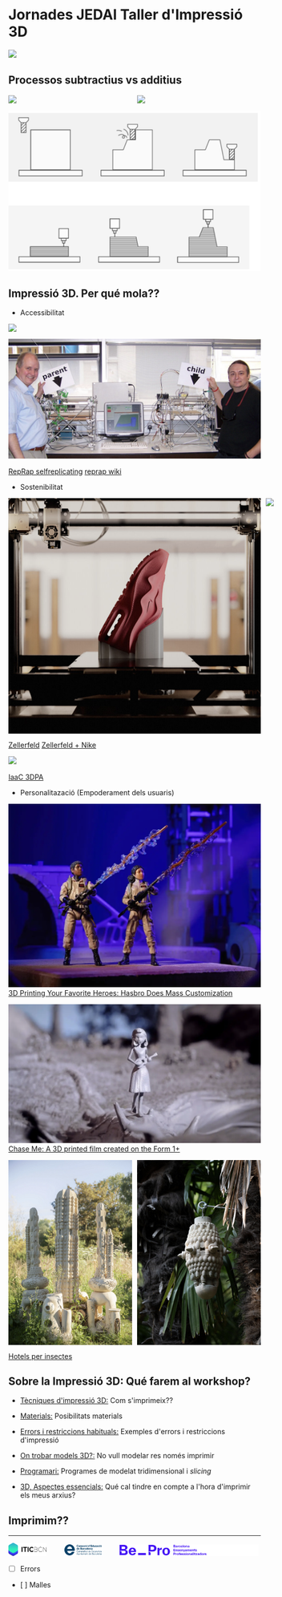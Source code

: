 # Jornades JEDAI Taller d'Impressió 3D

![](IMG/PRINT_TEST.gif)

## Processos subtractius vs additius

<div style="display: flex; gap: 10px;">
  <img src="IMG/VIDEO_CNC.gif" width="49%" />
  <img src="IMG/ROBOT.gif" width="49%" />
</div>

![Processos subtractius vs additius](./IMG/subsvsadd.png)

## Impressió 3D. Per qué mola??

  - Accessibilitat

<div style="display: flex; gap: 10px;">
  <img src="IMG/reprap.gif" width="100%" />
</div>

![](IMG/father-child.png)

[RepRap selfreplicating](http://fab.cba.mit.edu/classes/865.18/replication/Jones.pdf)
[reprap wiki](https://reprap.org/wiki/About)
  - Sostenibilitat

<div style="display: flex; gap: 10px;">
  <img src="IMG/Nike.png" height=470px />
  <img src="IMG/Nikeprinting.gif" height=470px />
</div>

[Zellerfeld](https://www.zellerfeld.com/)
[Zellerfeld + Nike](https://about.nike.com/en/newsroom/releases/nike-sneaker-culture-complexcon)


![](IMG/3dpa.png)

[IaaC 3DPA](https://iaac.net/3dpa-directors-explore-additive-manufacturing-in-construction/)
  - Personalitazació (Empoderament dels usuaris)

[![IMAGE ALT TEXT HERE](IMG/action_figures.png)](https://www.youtube.com/watch?v=b0eHpUR6F5I&t)
[3D Printing Your Favorite Heroes: Hasbro Does Mass Customization](https://formlabs.com/blog/formlabs-hasbro-3d-printing-mass-customization/)

[![IMAGE ALT TEXT HERE](IMG/3dfilm.png)](https://www.youtube.com/watch?v=RLS_jA9s8J4&t)
[Chase Me: A 3D printed film created on the Form 1+](https://formlabs.com/blog/chase-me-3d-printed-film/)

<div style="display: flex; gap: 10px;">
  <img src="IMG/hotels_1.png" width="49%" />
  <img src="IMG/hotels_2.png" width="49%" />
</div>

[Hotels per insectes](https://www.3dwasp.com/en/3d-printed-ceramic-sculptures-to-house-insects/)

## Sobre la Impressió 3D: Qué farem al workshop?

 - [Tècniques d'impressió 3D:](DOCUMENTS/1_TÈCNIQUES.md) Com s'imprimeix??
 
 - [Materials:](DOCUMENTS/2_MATERIALS.md) Posibilitats materials

 - [Errors i restriccions habituals:](DOCUMENTS/3_ERRORS+RESTRICCIONS.md) Exemples d'errors i restriccions d'impressió

 - [On trobar models 3D?:](DOCUMENTS/4_PÀG3D.md) No vull modelar res només imprimir

 - [Programari:](DOCUMENTS/5_PROGRAMARI.md) Programes de modelat tridimensional i *slicing*

 - [3D, Aspectes essencials:](DOCUMENTS/6_CONSIDERACIONS.md) Qué cal tindre en compte a l'hora d'imprimir els meus arxius?

## Imprimim??

---
<p align="left">
  <img alt="Light" src="./IMG/LOGOS/logoITICBCN.png" width="15%">
&nbsp; &nbsp; &nbsp; &nbsp;
  <img alt="Dark" src="./IMG/LOGOS/logo_CEB.png" width="15%">
&nbsp; &nbsp; &nbsp; &nbsp;
  <img alt="Dark" src="./IMG/LOGOS/footer-logos-white.svg" width="55%">
</p>


  - [ ] Errors
  - [ ] Malles